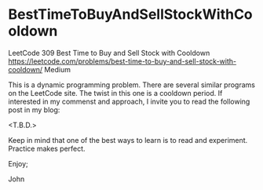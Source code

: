 # BestTimeToBuyAndSellStockWithCooldown
LeetCode 309 Best Time to Buy and Sell Stock with Cooldown
https://leetcode.com/problems/best-time-to-buy-and-sell-stock-with-cooldown/
Medium

This is a dynamic programming problem.
There are several similar programs on the LeetCode site.
The twist in this one is a cooldown period.
If interested in my commenst and approach, I invite you
to read the following post in my blog:

<T.B.D.>

Keep in mind that one of the best ways to learn is to 
read and experiment. Practice makes perfect.

Enjoy;

John
